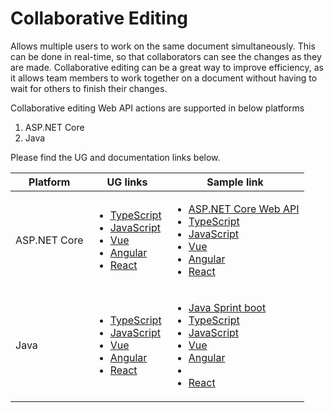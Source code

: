 
# Collaborative Editing

Allows multiple users to work on the same document simultaneously. This can be done in real-time, so that collaborators can see the changes as they are made. Collaborative editing can be a great way to improve efficiency, as it allows team members to work together on a document without having to wait for others to finish their changes.

Collaborative editing Web API actions are supported in below platforms

1. ASP.NET Core
2. Java

Please find the UG and documentation links below.

 |Platform| UG links| Sample link |
 |----|----|----|
 |ASP.NET Core| <ul><li>[TypeScript](https://ej2.syncfusion.com/documentation/document-editor/collaborative-editing/using-dot-net)</li><li>[JavaScript](https://ej2.syncfusion.com/javascript/documentation/document-editor/collaborative-editing/using-dot-net)</li><li>[Vue](https://ej2.syncfusion.com/vue/documentation/document-editor/collaborative-editing/using-dot-net)</li><li>[Angular](https://ej2.syncfusion.com/angular/documentation/document-editor/collaborative-editing/using-dot-net)</li><li>[React](https://ej2.syncfusion.com/react/documentation/document-editor/collaborative-editing/using-dot-net)</li></ul> | <ul><li>[ASP.NET Core Web API](https://github.com/SyncfusionExamples/EJ2-Document-Editor-Collaborative-Editing/tree/master/ASP.NET)</li><li>[TypeScript](https://github.com/SyncfusionExamples/EJ2-Document-Editor-Collaborative-Editing/tree/master/ASP.NET/TypeScript)</li><li>[JavaScript](https://github.com/SyncfusionExamples/EJ2-Document-Editor-Collaborative-Editing/tree/master/ASP.NET/Javascript)</li><li>[Vue](https://github.com/SyncfusionExamples/EJ2-Document-Editor-Collaborative-Editing/tree/master/ASP.NET/Vue)</li><li>[Angular](https://github.com/SyncfusionExamples/EJ2-Document-Editor-Collaborative-Editing/tree/master/ASP.NET/Angular)</li><li>[React](https://github.com/SyncfusionExamples/EJ2-Document-Editor-Collaborative-Editing/tree/master/ASP.NET/React)</li></ul> | 
 |Java| <ul><li>[TypeScript](https://ej2.syncfusion.com/documentation/document-editor/collaborative-editing/using-java)</li><li>[JavaScript](https://ej2.syncfusion.com/javascript/documentation/document-editor/collaborative-editing/using-java)</li><li>[Vue](https://ej2.syncfusion.com/vue/documentation/document-editor/collaborative-editing/using-java)</li><li>[Angular](https://ej2.syncfusion.com/angular/documentation/document-editor/collaborative-editing/using-java)</li><li>[React](https://ej2.syncfusion.com/react/documentation/document-editor/collaborative-editing/using-java)</li></ul> | <ul><li>[Java Sprint boot](https://github.com/SyncfusionExamples/EJ2-Document-Editor-Collaborative-Editing/tree/master/Java/Java%20web%20service%20using%20PostgreSQL)</li><li>[TypeScript](https://github.com/SyncfusionExamples/EJ2-Document-Editor-Collaborative-Editing/tree/master/Java/TypeScript)</li><li>[JavaScript](https://github.com/SyncfusionExamples/EJ2-Document-Editor-Collaborative-Editing/tree/master/Java/JavaScript)</li><li>[Vue](https://github.com/SyncfusionExamples/EJ2-Document-Editor-Collaborative-Editing/tree/master/Java/Vue)</li><li>[Angular](https://github.com/SyncfusionExamples/EJ2-Document-Editor-Collaborative-Editing/tree/master/Java/Angular)</li><li></li><li>[React](https://github.com/SyncfusionExamples/EJ2-Document-Editor-Collaborative-Editing/tree/master/Java/React)</li></ul>| 













